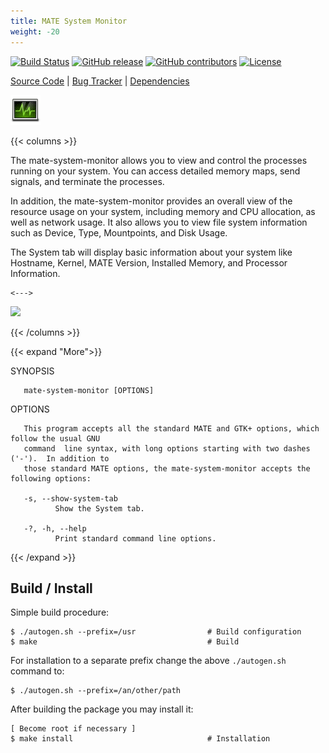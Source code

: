 ```yaml
---
title: MATE System Monitor
weight: -20
---
```


<span class="badge-placeholder">[![Build Status](https://travis-ci.org/mate-desktop/mate-system-monitor.svg?branch=master)](https://travis-ci.org/github/mate-desktop/mate-desktop)</span>
<span class="badge-placeholder">[![GitHub release](https://img.shields.io/github/v/release/mate-desktop/mate-system-monitor)](https://github.com/mate-desktop/mate-desktop/releases/latest)</span>
<span class="badge-placeholder">[![GitHub contributors](https://img.shields.io/github/contributors/mate-desktop/mate-system-monitor)](https://github.com/mate-desktop/mate-system-monitor/graphs/contributors)</span>
<span class="badge-placeholder">[![License](https://img.shields.io/github/license/mate-desktop/mate-system-monitor)](https://github.com/mate-desktop/mate-system-monitor/blob/main/LICENSE)</span>

[Source Code](https://github.com/mate-desktop/mate-system-monitor) | [Bug Tracker](https://github.com/mate-desktop/mate-system-monitor/issues) | [Dependencies](https://github.com/mate-desktop/mate-system-monitor/blob/master/.build.yml)

![](https://raw.githubusercontent.com/mate-desktop/mate-icon-theme/master/mate/48x48/apps/utilities-system-monitor.png)

{{< columns >}}

The  mate-system-monitor  allows  you to view and control the processes running on your
system. You can access detailed memory maps, send signals, and terminate the processes.

In addition, the mate-system-monitor provides an overall view of the resource usage  on
your system, including memory and CPU allocation, as well as network usage. It also allows you to view file system information such as Device, Type,  Mountpoints,  and  Disk Usage.

The  System tab will display basic information about your system like Hostname, Kernel, MATE Version, Installed Memory, and Processor Information.

    <--->

[![](/mate-desktop/applications/images/mate-system-monitor-window.png)](/mate-desktop/applications/images/mate-system-monitor-window.png)

{{< /columns >}}


{{< expand "More">}}

SYNOPSIS

       mate-system-monitor [OPTIONS]

OPTIONS

       This program accepts all the standard MATE and GTK+ options, which follow the usual GNU
       command  line syntax, with long options starting with two dashes ('-').  In addition to
       those standard MATE options, the mate-system-monitor accepts the following options:

       -s, --show-system-tab
              Show the System tab.

       -?, -h, --help
              Print standard command line options.

{{< /expand >}}


## Build / Install

Simple build procedure:

```
$ ./autogen.sh --prefix=/usr                # Build configuration
$ make                                      # Build
```
For installation to a separate prefix change the above `./autogen.sh` command to:

```
$ ./autogen.sh --prefix=/an/other/path
```

After building the package you may install it:

```
[ Become root if necessary ]
$ make install                              # Installation
```


